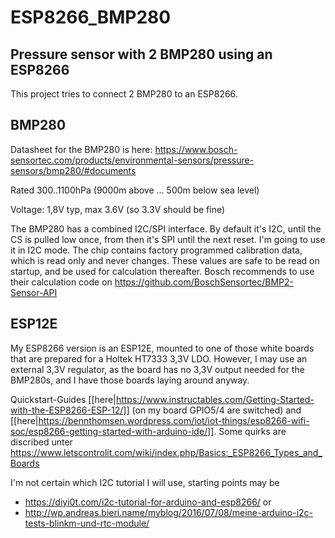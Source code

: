 # ESP8266_BMP280
## Pressure sensor with 2 BMP280 using an ESP8266

This project tries to connect 2 BMP280 to an ESP8266.

## BMP280

Datasheet for the BMP280 is here: https://www.bosch-sensortec.com/products/environmental-sensors/pressure-sensors/bmp280/#documents

Rated 300..1100hPa (9000m above ... 500m below sea level)

Voltage: 1,8V typ, max 3.6V (so 3.3V should be fine)

The BMP280 has a combined I2C/SPI interface. By default it's I2C, until the CS is pulled low once, from then it's SPI until the next reset.
I'm going to use it in I2C mode.
The chip contains factory programmed calibration data, which is read only and never changes. These values are safe to be read on startup, and be used for calculation thereafter.
Bosch recommends to use their calculation code on https://github.com/BoschSensortec/BMP2-Sensor-API

## ESP12E

My ESP8266 version is an ESP12E, mounted to one of those white boards that are prepared for a Holtek HT7333 3,3V LDO.
However, I may use an external 3,3V regulator, as the board has no 3,3V output needed for the BMP280s, and I have those boards laying around anyway.

Quickstart-Guides [[here|https://www.instructables.com/Getting-Started-with-the-ESP8266-ESP-12/]] (on my board GPIO5/4 are switched) and [[here|https://bennthomsen.wordpress.com/iot/iot-things/esp8266-wifi-soc/esp8266-getting-started-with-arduino-ide/]]. Some quirks are discribed unter https://www.letscontrolit.com/wiki/index.php/Basics:_ESP8266_Types_and_Boards 

I'm not certain which I2C tutorial I will use, starting points may be
- https://diyi0t.com/i2c-tutorial-for-arduino-and-esp8266/ or
- http://wp.andreas.bieri.name/myblog/2016/07/08/meine-arduino-i2c-tests-blinkm-und-rtc-module/ 
